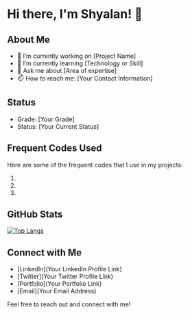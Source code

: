# Hi there, I'm Shyalan! 👋

## About Me

- 🔭 I’m currently working on [Project Name]
- 🌱 I’m currently learning [Technology or Skill]
- 💬 Ask me about [Area of expertise]
- 📫 How to reach me: [Your Contact Information]

## Status

- Grade: [Your Grade]
- Status: [Your Current Status]

## Frequent Codes Used

Here are some of the frequent codes that I use in my projects:

1. [Code 1]: [Description]
2. [Code 2]: [Description]
3. [Code 3]: [Description]

## GitHub Stats

[![Top Langs](https://github-readme-stats.vercel.app/api/top-langs/?username=shyalan&theme=material-palenight&hide_border=true&layout=compact&langs_count=8&size_weight=0.5&count_weight=0.5&exclude_repo=dotfiles)](https://github.com/anuraghazra/github-readme-stats)

## Connect with Me

- [LinkedIn](Your LinkedIn Profile Link)
- [Twitter](Your Twitter Profile Link)
- [Portfolio](Your Portfolio Link)
- [Email](Your Email Address)

Feel free to reach out and connect with me!
